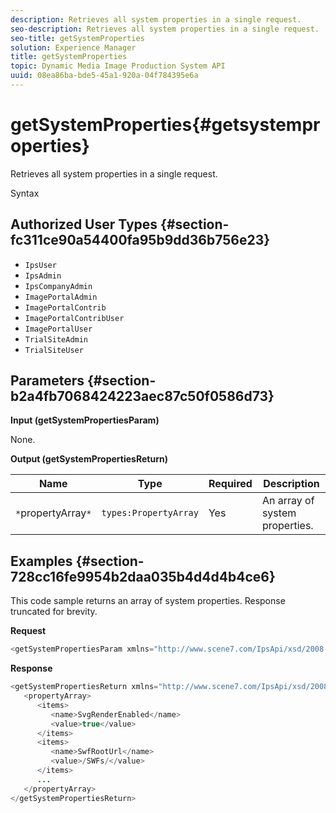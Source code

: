 ```yaml
---
description: Retrieves all system properties in a single request.
seo-description: Retrieves all system properties in a single request.
seo-title: getSystemProperties
solution: Experience Manager
title: getSystemProperties
topic: Dynamic Media Image Production System API
uuid: 08ea86ba-bde5-45a1-920a-04f784395e6a
---
```


# getSystemProperties{#getsystemproperties}

Retrieves all system properties in a single request.

 Syntax 

## Authorized User Types {#section-fc311ce90a54400fa95b9dd36b756e23}

* `IpsUser` 
* `IpsAdmin` 
* `IpsCompanyAdmin` 
* `ImagePortalAdmin` 
* `ImagePortalContrib` 
* `ImagePortalContribUser` 
* `ImagePortalUser` 
* `TrialSiteAdmin` 
* `TrialSiteUser`

## Parameters {#section-b2a4fb7068424223aec87c50f0586d73}

**Input (getSystemPropertiesParam)**

None.

**Output (getSystemPropertiesReturn)** 

|  Name  | Type  | Required  | Description  |
|---|---|---|---|
|  `*`propertyArray`*`  | `types:PropertyArray`  | Yes  | An array of system properties.  |

## Examples {#section-728cc16fe9954b2daa035b4d4d4b4ce6}

This code sample returns an array of system properties. Response truncated for brevity.

**Request** 

```java
<getSystemPropertiesParam xmlns="http://www.scene7.com/IpsApi/xsd/2008-09-10"/>
```

**Response** 

```java
<getSystemPropertiesReturn xmlns="http://www.scene7.com/IpsApi/xsd/2008-09-10"> 
   <propertyArray> 
      <items> 
         <name>SvgRenderEnabled</name> 
         <value>true</value> 
      </items> 
      <items> 
         <name>SwfRootUrl</name> 
         <value>/SWFs/</value> 
      </items> 
      ... 
   </propertyArray> 
</getSystemPropertiesReturn>
```

